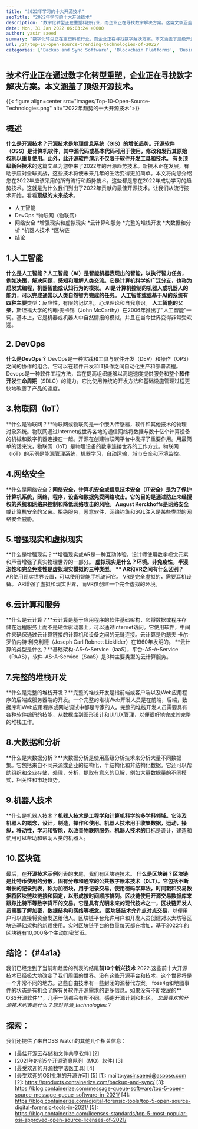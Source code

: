```yaml
---
title: "2022年学习的十大开源技术" 
seoTitle: "2022年学习的十大开源技术" 
description: "数字化转型正在重塑科技行业，而企业正在寻找数字解决方案。这篇文章涵盖了顶级开源技术" 
date: Mon, 31 Jan 2022 06:03:24 +0000
author: yasir saeed
summary: "数字化转型正在重塑科技行业，而企业正在寻找数字解决方案。本文涵盖了顶级开源技术。" 
url: /zh/top-10-open-source-trending-technologies-of-2022/
categories: ['Backup and Sync Software', 'Blockchain Platforms', 'Business Intelligence Software', 'DevOps', 'Software Development']
---
```


## 技术行业正在通过数字化转型重塑，企业正在寻找数字解决方案。本文涵盖了顶级开源技术。

{{< figure align=center src="images/Top-10-Open-Source-Technologies.png" alt="2022年趋势的十大开源技术">}}


## **概述**
**什么是开源技术？**开源技术是地理信息系统（GIS）的增长趋势。开源软件（OSS）是计算机软件，其中源代码或基本代码可用于使用，修改和发行其原始权利以重复使用。此外，此开源软件演示不仅限于软件开发工具和技术。
有关**顶级新兴技术**的这篇文章为您带来了2022年的开源趋势技术。新技术正在发展，有助于应对全球挑战，这些技术将使未来几年的生活变得更加简单。本文将向您介绍您在2022年应该采用的所有流行和趋势技术。这些都是您在2022年成功学习的趋势技术。这就是为什么我们列出了2022年贡献的最佳开源技术。让我们从流行技术开始，看看**顶级的未来技术**。
  * 人工智能
  * DevOps
  *物联网（物联网）
  * 网络安全
  *增强现实和虚拟现实
  *云计算和服务
  *完整的堆栈开发
  *大数据和分析
  *机器人技术
  *区块链
  * 结论

## 1.人工智能
**什么是人工智能？**人工智能（AI）是智能机器表现出的智能，以执行智力任务，例如决策，解决问题，感知和理解人类交流。它是计算机科学的广泛分支，也称为启发式编程，机器智能或认知行为的模拟。 AI是计算机控制的机器人或机器人的能力，可以完成通常以人类自然智力完成的任务。
人工智能**或或基于AI的系统有四种主要**类型：反应性，有限的记忆机，心理理论和自我意识。 **人工智能的父亲**，斯坦福大学的约翰·麦卡锡（John McCarthy）在2006年推出了“人工智能”一词。基本上，它是机器或机器人中自然情报的模拟，并且在当今世界变得非常受欢迎。

## 2. DevOps
**什么是DevOps？** DevOps是一种实践和工具与软件开发（DEV）和操作（OPS）之间的协作的组合。它可以在软件开发和IT操作之间自动化生产和部署流程。Devops是一种软件工程方法，旨在提高组织能够以高速速度提供服务和整个**软件开发生命周期**（SDLC）的能力。它比使用传统的开发方法和基础设施管理过程更快地改善了产品的速度。

## 3.物联网（IoT）
**什么是物联网？**物联网或物联网是一个嵌入传感器，软件和其他技术的物理对象系统。物联网通过Internet或世界各地的通信网络将数据与数十亿个计算设备的机械和数字机器连接在一起。开源在创建物联网平台中发挥了重要作用。用最简单的话来说，物联网（IoT）是物理设备的数字连接世界的工作方式。物联网（IoT）的示例是能源管理系统，机器学习，自动运输，城市安全和环境监控。

## 4.网络安全
**什么是网络安全？**网络安全，计算机安全或信息技术安全（IT安全）是为了保护计算机系统，网络，程序，设备和数据免受网络攻击。它的目的是通过防止未经授权的系统和网络来控制和降低网络攻击的风险。 August Kerckhoffs是网络安全**或计算机安全的父亲。拒绝服务，恶意软件，网络钓鱼和SQL注入是某些类型的网络安全威胁。

## 5.增强现实和虚拟现实
**什么是增强现实？**增强现实或AR是一种互动体验，设计师使用数字视觉元素和声音增强了真实物理世界的一部分。
**虚拟现实是什么？环境。非免疫性，半浸泡性和完全免疫性是虚拟现实模拟的三种类型。
** AR和VR之间有什么区别？** AR使用现实世界设置，可以使用智能手机访问它。 VR是完全虚拟的，需要耳机设备。 AR增强了虚拟和现实世界，而VR仅创建一个完全虚拟的环境。

## 6.云计算和服务
**什么是云计算？**云计算是基于应用程序的软件基础架构，它将数据或程序存储在远程服务上而不是硬盘驱动器上，可以通过Internet访问。它使用软件，中间件来确保通过云计算链接的计算机和设备之间的无缝连接。云计算是约瑟夫·卡尔·罗伯内特·利克利德（Joseph Carl Robnett Licklider）在1960年发明的。
**云计算的类型是什么？**基础架构-AS-A-Service（iaaS），平台-AS-A-Service（PAAS），软件-AS-A-Service（SaaS）是3种主要类型的云计算服务。

## 7.完整的堆栈开发
**什么是完整的堆栈开发？**完整的堆栈开发是指前端或客户端以及Web应用程序的后端或服务器端的开发。一个完整的堆栈Web开发人员是在前端，后端，数据库和Web应用程序或网站调试中都是专家的人。完整的堆栈开发人员需要具有各种软件编码的技能，从数据库到图形设计和UI/UX管理，以便很好地完成其完整的堆栈工作。

## 8.大数据和分析
**什么是大数据分析？**大数据分析是使用高级分析技术来分析大量不同数据集。它包括来自不同来源或企业的结构化，半结构化和非结构化数据。它还可以帮助组织和企业存储，处理，分析，提取有意义的见解，例如大量数据量的不同模式，相关性和市场趋势。

## 9.机器人技术
**什么是机器人技术？**机器人技术是工程学和计算机科学的多学科领域。它涉及机器人的概念，设计，制造，操作和使用。机器人技术用于收集数据，运动，操纵，移动性，学习和智能，以改善物联网服务。机器人技术的**目标是设计，建造和使用可以帮助和帮助人类的机器人。

## 10.区块链
最后，在**开源技术示例**列表的末尾，我们有区块链技术。
**什么是区块链？**区块链是比特币使用的分散，固有分布和通常的公共数字账本技术（DLT）。它包括不断增长的记录列表，称为加密块，用于记录交易。使用密码学算法，时间戳和交易数据将区块链块链接和固定，以形成按时间顺序排列。区块链使用开源交易数据库来跟踪比特币等数字货币的交易。它是具有光明未来的现代技术之一，区块链开发人员需要了解加密，数据结构和网络等概念。
区块链技术允许**点对点交易**，以便用户可以直接将资金发送给他人。区块链平台允许用户和开发人员创建对以太坊等区块链基础架构的新颖使用。实时区块链平台的数量每天都在增加，基于2022年的区块链有10,000多个主动加密货币。

## **结论：** {#4a1a}
我们已经走到了当前和趋势的列表的结尾**前10个新兴技术** 2022.这些前十大开源技术已经极大地改变了我们周围的世界。没有这些开源平台和技术，这个世界将是一个非常不同的地方。这些自由技术有一些封闭的源替代方案。 foss4g和地图事件的状态是有机会了解有关软件开源需求的更多信息。如果没有不断发展的** OSS开源软件**，几乎一切都会有所不同。感谢开源计划和社区。
_您最喜欢的开源技术列表是什么？您对开源_technologies_？

## 探索：
我们还提供了来自OSS Watch的其他几个相关信息：
  * [最佳开源云存储和文件共享软件] [2]
  * [2021年的前5个开源消息队列（MQ）软件] [3]
  * [最受欢迎的开源数字法医工具] [4]
  * [最受欢迎的OSI批准的开源许可] [5]
[1]: mailto:yasir.saeed@aspose.com
[2]: https://products.containerize.com/backup-and-sync/
[3]: https://blog.containerize.com/message-queue-software/top-5-open-source-message-queue-software-in-2021/
[4]: https://blog.containerize.com/digital-forensic-tools/top-5-open-source-digital-forensic-tools-in-2021/
[5]: https://blog.containerize.com/licenses-standards/top-5-most-popular-osi-approved-open-source-licenses-of-2021/

